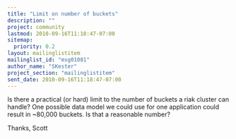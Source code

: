 ```yaml
---
title: "Limit on number of buckets"
description: ""
project: community
lastmod: 2010-09-16T11:18:47-07:00
sitemap:
  priority: 0.2
layout: mailinglistitem
mailinglist_id: "msg01081"
author_name: "SKester"
project_section: "mailinglistitem"
sent_date: 2010-09-16T11:18:47-07:00
---
```



Is there a practical (or hard) limit to the number of buckets a riak cluster
can handle? One possible data model we could use for one application could
result in ~80,000 buckets. Is that a reasonable number?

Thanks,
Scott

